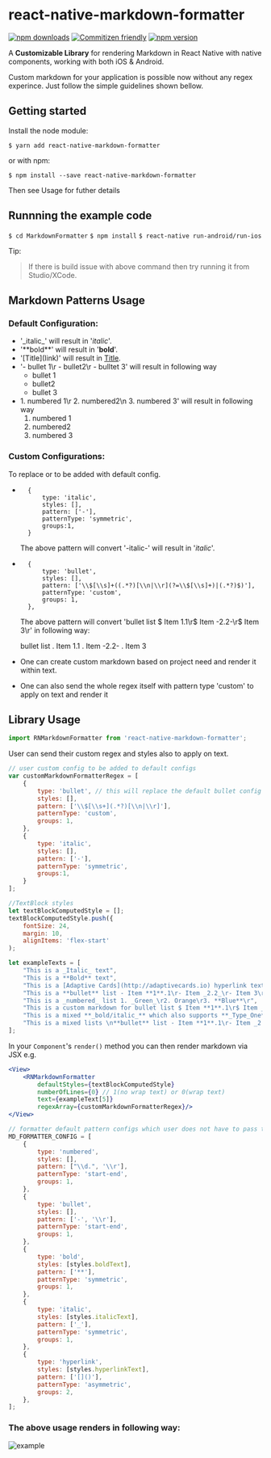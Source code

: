 
# react-native-markdown-formatter

[![npm downloads](https://img.shields.io/npm/dm/react-native-markdown-formatter.svg?maxAge=2592000)](https://www.npmjs.com/package/react-native-markdown-formatter)   [![Commitizen friendly](https://img.shields.io/badge/commitizen-friendly-brightgreen.svg)](http://commitizen.github.io/cz-cli/)    [![npm version](https://img.shields.io/npm/v/react-native-markdown-formatter.svg)](https://www.npmjs.com/package/react-native-markdown-formatter)

A **Customizable Library** for rendering Markdown in React Native with native components, working with both iOS & Android.

Custom markdown for your application is possible now without any regex experince. Just follow the simple guidelines shown bellow.   

## Getting started

Install the node module:

`$ yarn add react-native-markdown-formatter`

or with npm:

`$ npm install --save react-native-markdown-formatter`

Then see Usage for futher details

## Runnning the example code

`$ cd MarkdownFormatter`
`$ npm install`
`$ react-native run-android/run-ios`

Tip:
> If there is build issue with above command then try running it from Studio/XCode.

## Markdown Patterns Usage

### Default Configuration:

* '\_italic_' will result in '_italic_'.
* '\*\*bold**' will result in '**bold**'.
* '\[Title](link)' will result in [Title](link).
* '- bullet 1\r - bullet2\r - bulltet 3' will result in following way
    - bullet 1 
    - bullet2
    - bullet 3
* 1\. numbered 1\r 2. numbered2\n 3. numbered 3' will result in following way
    1. numbered 1 
    2. numbered2
    3. numbered 3

### Custom Configurations:
To replace or to be added with default config.
   
*       {
            type: 'italic',
    		styles: [],
    		pattern: ['-'],
    		patternType: 'symmetric',
    		groups:1,
        }
    The above pattern will convert '\-italic-' will result in '_italic_'.

*       {
    		type: 'bullet',
    		styles: [],
    		pattern: ['\\$[\\s]+((.*?)[\\n|\\r](?=\\$[\\s]+)|(.*?)$)'],
    		patternType: 'custom',
    		groups: 1,
    	},

    The above pattern will convert 'bullet list $ Item 1.1\r$ Item -2.2-\r$ Item 3\r' in following way: 
        
    bullet list
    . Item 1.1
    . Item -2.2-
    . Item 3
    
*   One can create custom markdown based on project need and render it within text.
*   One can also send the whole regex itself with pattern type 'custom' to apply on text and render it
     
## Library Usage

```javascript
import RNMarkdownFormatter from 'react-native-markdown-formatter';
```
User can send their custom regex and styles also to apply on text.
```js
// user custom config to be added to default configs
var customMarkdownFormatterRegex = [
	{
		type: 'bullet', // this will replace the default bullet config with user specified config.
		styles: [],
		pattern: ['\\$[\\s+](.*?)[\\n|\\r]'],
		patternType: 'custom',
		groups: 1,
	},
	{
		type: 'italic',
		styles: [],
		pattern: ['-'],
		patternType: 'symmetric',
		groups:1,
	}
];

//TextBlock styles
let textBlockComputedStyle = [];
textBlockComputedStyle.push({
	fontSize: 24,
	margin: 10,
	alignItems: 'flex-start'
);

let exampleTexts = [
	"This is a _Italic_ text",
	"This is a **Bold** text",
	"This is a [Adaptive Cards](http://adaptivecards.io) hyperlink text",
	"This is a **bullet** list - Item **1**.1\r- Item _2.2_\r- Item 3\r ",
	"This is a _numbered_ list 1. _Green_\r2. Orange\r3. **Blue**\r",
	"This is a custom markdown for bullet list $ Item **1**.1\r$ Item _2.2_\r$ Item 3\r ",
	"This is a mixed **_bold/italic_** which also supports **_Type_One** _Type**Two**_ text",
	"This is a mixed lists \n**bullet** list - Item **1**.1\r- Item _2.2_\r- Item 3\r and _numbered_ list 1. _Green_\r2. Orange\r3. **Blue**\r",
];
```

In your `Component`'s `render()` method you can then render markdown via JSX e.g.

```jsx
<View>
	<RNMarkdownFormatter 
		defaultStyles={textBlockComputedStyle} 
		numberOfLines={0} // 1(no wrap text) or 0(wrap text)
		text={exampleText[5]} 
		regexArray={customMarkdownFormatterRegex}/>
</View>

```

```js
// formatter default pattern configs which user does not have to pass to markdown
MD_FORMATTER_CONFIG = [
	{
		type: 'numbered',
		styles: [],
		pattern: ["\\d.", '\\r'],
		patternType: 'start-end',
		groups: 1,
	},  
	{
		type: 'bullet',
		styles: [],
		pattern: ['-', '\\r'],
		patternType: 'start-end',
		groups: 1,
	},  
	{
		type: 'bold',
		styles: [styles.boldText],
		pattern: ['**'],
		patternType: 'symmetric',
		groups: 1,
	},
	{
		type: 'italic',
		styles: [styles.italicText],
		pattern: ['_'],
		patternType: 'symmetric',
		groups: 1,
	},
	{
		type: 'hyperlink',
		styles: [styles.hyperlinkText],
		pattern: ['[]()'],
		patternType: 'asymmetric',
		groups: 2,
	},
];
```

### The above usage renders in following way:

![example](https://raw.githubusercontent.com/regar007/react-native-markdown-formatter/master/example1.gif)
